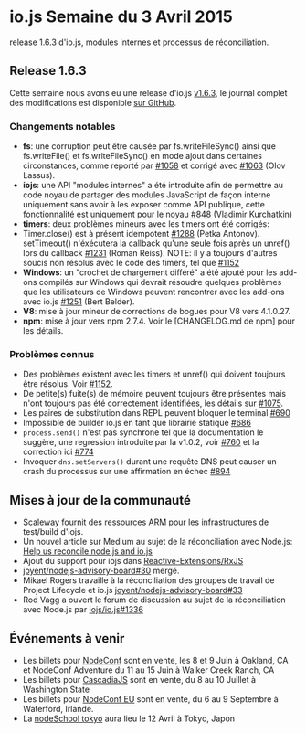 # io.js Semaine du 3 Avril 2015

release 1.6.3 d'io.js, modules internes et processus de réconciliation.

## Release 1.6.3

Cette semaine nous avons eu une release d'io.js [v1.6.3](https://iojs.org/dist/v1.6.3/), le journal complet des modifications est disponible [sur GitHub](https://github.com/iojs/io.js/blob/v1.x/CHANGELOG.md).

### Changements notables

*   **fs**: une corruption peut être causée par fs.writeFileSync() ainsi que fs.writeFile() et fs.writeFileSync() en mode ajout dans certaines circonstances, comme reporté par [#1058](https://github.com/iojs/io.js/issues/1058) et corrigé avec [#1063](https://github.com/iojs/io.js/pull/1063) (Olov Lassus).
*   **iojs**: une API "modules internes" a été introduite afin de permettre au code noyau de partager des modules JavaScript de façon interne uniquement sans avoir à les exposer comme API publique, cette fonctionnalité est uniquement pour le noyau [#848](https://github.com/iojs/io.js/pull/848) (Vladimir Kurchatkin)
*   **timers**: deux problèmes mineurs avec les timers ont été corrigés:
*   Timer.close() est à présent idempotent [#1288](https://github.com/iojs/io.js/issues/1288) (Petka Antonov).
setTimeout() n'éxécutera la callback qu'une seule fois après un unref() lors du callback [#1231](https://github.com/iojs/io.js/pull/1231) (Roman Reiss). NOTE: il y a toujours d'autres soucis non résolus avec le code des timers, tel que [#1152](https://github.com/iojs/io.js/pull/1152)
*   **Windows**: un "crochet de chargement différé" a été ajouté pour les add-ons compilés sur Windows qui devrait résoudre quelques problèmes que les utilisateurs de Windows peuvent rencontrer avec les add-ons avec io.js [#1251](
) (Bert Belder).
*   **V8**: mise à jour mineur de corrections de bogues pour V8 vers 4.1.0.27.
*   **npm**: mise à jour vers npm 2.7.4. Voir le [CHANGELOG.md de npm] pour les détails.

### Problèmes connus

*   Des problèmes existent avec les timers et unref() qui doivent toujours être résolus. Voir [#1152](https://github.com/iojs/io.js/pull/1152).
*   De petite(s) fuite(s) de mémoire peuvent toujours être présentes mais n'ont toujours pas été correctement identifiées, les détails sur [#1075](https://github.com/iojs/io.js/issues/1075).
*   Les paires de substitution dans REPL peuvent bloquer le terminal [#690](https://github.com/iojs/io.js/issues/690)
*   Impossible de builder io.js en tant que librairie statique [#686](https://github.com/iojs/io.js/issues/686)
*   `process.send()` n'est pas synchrone tel que la documentation le suggère, une regression introduite par la v1.0.2, voir [#760](https://github.com/iojs/io.js/issues/760) et la correction ici [#774](https://github.com/iojs/io.js/issues/774)
*   Invoquer `dns.setServers()` durant une requête DNS peut causer un crash du processus sur une affirmation en échec [#894](https://github.com/iojs/io.js/issues/894)

## Mises à jour de la communauté

*   [Scaleway](https://www.scaleway.com/) fournit des ressources ARM pour les infrastructures de test/build d'iojs.
*   Un nouvel article sur Medium au sujet de la réconciliation avec Node.js: [Help us reconcile node.js and io.js](https://medium.com/node-js-javascript/help-us-reconcile-node-js-and-io-js-c060a9ec1bd4)
*   Ajout du support pour iojs dans [Reactive-Extensions/RxJS](https://travis-ci.org/Reactive-Extensions/RxJS/builds/56671837)
*   [joyent/nodejs-advisory-board#30](https://github.com/joyent/nodejs-advisory-board/pull/30) mergé.
*   Mikael Rogers travaille à la réconciliation des groupes de travail de Project Lifecycle et io.js [joyent/nodejs-advisory-board#33](https://github.com/joyent/nodejs-advisory-board/pull/33)
*   Rod Vagg a ouvert le forum de discussion au sujet de la réconciliation avec Node.js par [iojs/io.js#1336](https://github.com/iojs/io.js/issues/1336)

## Événements à venir

*   Les billets pour [NodeConf](http://nodeconf.com/) sont en vente, les 8 et 9 Juin à Oakland, CA et NodeConf Adventure du 11 au 15 Juin à Walker Creek Ranch, CA
*   Les billets pour [CascadiaJS](http://2015.cascadiajs.com/) sont en vente, du 8 au 10 Juillet à Washington State
*   Les billets pour [NodeConf EU](http://nodeconf.eu/) sont en vente, du 6 au 9 Septembre à Waterford, Irlande.
*   La [nodeSchool tokyo](http://nodejs.connpass.com/event/13182/) aura lieu le 12 Avril à Tokyo, Japon